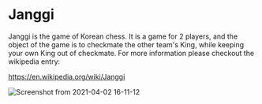 <h1>Janggi</h1>

Janggi is the game of Korean chess. It is a game for 2 players, and the object of the game is to checkmate the other team's King,
 while keeping your own King out of checkmate. For more information please checkout the wikipedia entry:

https://en.wikipedia.org/wiki/Janggi


![Screenshot from 2021-04-02 16-11-12](https://user-images.githubusercontent.com/44934646/113460562-10d6f100-93ce-11eb-8ce8-324471985a9f.png)

